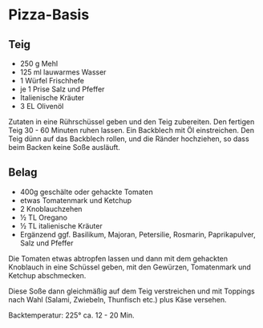 Pizza-Basis
===========

Teig
----

* 250 g Mehl
* 125 ml lauwarmes Wasser
* 1 Würfel Frischhefe
* je 1 Prise Salz und Pfeffer
* Italienische Kräuter
* 3 EL Olivenöl

Zutaten in eine Rührschüssel geben und den Teig zubereiten. Den fertigen Teig 30 - 60 Minuten ruhen lassen. Ein Backblech mit Öl einstreichen. Den Teig dünn auf das Backblech rollen, und die Ränder hochziehen, so dass beim Backen keine Soße ausläuft.

Belag
-----

* 400g geschälte oder gehackte Tomaten
* etwas Tomatenmark und Ketchup
* 2 Knoblauchzehen
* ½ TL Oregano
* ½ TL italienische Kräuter
* Ergänzend ggf. Basilikum, Majoran, Petersilie, Rosmarin, Paprikapulver, Salz und Pfeffer

Die Tomaten etwas abtropfen lassen und dann mit dem gehackten Knoblauch in eine Schüssel geben, mit den Gewürzen, Tomatenmark und Ketchup abschmecken.

Diese Soße dann gleichmäßig auf dem Teig verstreichen und mit Toppings nach Wahl (Salami, Zwiebeln, Thunfisch etc.) plus Käse versehen.

Backtemperatur: 225° ca. 12 - 20 Min.